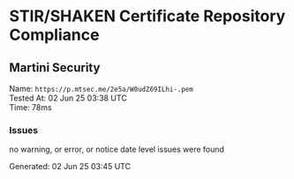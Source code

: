 # STIR/SHAKEN Certificate Repository Compliance

## Martini Security

Name: `https://p.mtsec.me/2e5a/W0udZ69ILhi-.pem`\
Tested At: 02 Jun 25 03:38 UTC\
Time: 78ms

### Issues

no warning, or error, or notice date level issues were found

Generated: 02 Jun 25 03:45 UTC
